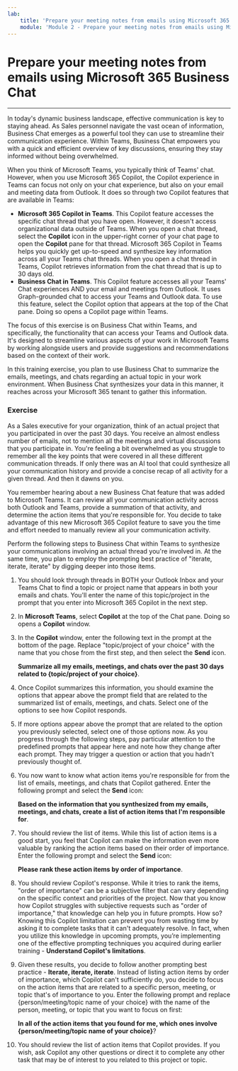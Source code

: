 ```yaml
---
lab:
    title: 'Prepare your meeting notes from emails using Microsoft 365 Business Chat'
    module: 'Module 2 - Prepare your meeting notes from emails using Microsoft 365 Business Chat'
---
```


# Prepare your meeting notes from emails using Microsoft 365 Business Chat
---
In today's dynamic business landscape, effective communication is key to staying ahead. As Sales personnel navigate the vast ocean of information, Business Chat emerges as a powerful tool they can use to streamline their communication experience. Within Teams, Business Chat empowers you with a quick and efficient overview of key discussions, ensuring they stay informed without being overwhelmed.

When you think of Microsoft Teams, you typically think of Teams' chat. However, when you use Microsoft 365 Copilot, the Copilot experience in Teams can focus not only on your chat experience, but also on your email and meeting data from Outlook. It does so through two Copilot features that are available in Teams:

 -  **Microsoft 365 Copilot in Teams**. This Copilot feature accesses the specific chat thread that you have open. However, it doesn't access organizational data outside of Teams. When you open a chat thread, select the **Copilot** icon in the upper-right corner of your chat page to open the **Copilot** pane for that thread. Microsoft 365 Copilot in Teams helps you quickly get up-to-speed and synthesize key information across all your Teams chat threads. When you open a chat thread in Teams, Copilot retrieves information from the chat thread that is up to 30 days old.
 -  **Business Chat in Teams**. This Copilot feature accesses all your Teams' Chat experiences AND your email and meetings from Outlook. It uses Graph-grounded chat to access your Teams and Outlook data. To use this feature, select the Copilot option that appears at the top of the Chat pane. Doing so opens a Copilot page within Teams.

The focus of this exercise is on Business Chat within Teams, and specifically, the functionality that can access your Teams and Outlook data. It's designed to streamline various aspects of your work in Microsoft Teams by working alongside users and provide suggestions and recommendations based on the context of their work.

In this training exercise, you plan to use Business Chat to summarize the emails, meetings, and chats regarding an actual topic in your work environment. When Business Chat synthesizes your data in this manner, it reaches across your Microsoft 365 tenant to gather this information.

### Exercise

As a Sales executive for your organization, think of an actual project that you participated in over the past 30 days. You receive an almost endless number of emails, not to mention all the meetings and virtual discussions that you participate in. You're feeling a bit overwhelmed as you struggle to remember all the key points that were covered in all these different communication threads. If only there was an AI tool that could synthesize all your communication history and provide a concise recap of all activity for a given thread. And then it dawns on you.

You remember hearing about a new Business Chat feature that was added to Microsoft Teams. It can review all your communication activity across both Outlook and Teams, provide a summation of that activity, and determine the action items that you're responsible for. You decide to take advantage of this new Microsoft 365 Copilot feature to save you the time and effort needed to manually review all your communication activity.

Perform the following steps to Business Chat within Teams to synthesize your communications involving an actual thread you're involved in. At the same time, you plan to employ the prompting best practice of "iterate, iterate, iterate" by digging deeper into those items.

1.  You should look through threads in BOTH your Outlook Inbox and your Teams Chat to find a topic or project name that appears in both your emails and chats. You'll enter the name of this topic/project in the prompt that you enter into Microsoft 365 Copilot in the next step.
2.  In **Microsoft Teams**, select **Copilot** at the top of the Chat pane. Doing so opens a **Copilot** window.
3.  In the **Copilot** window, enter the following text in the prompt at the bottom of the page. Replace "topic/project of your choice" with the name that you chose from the first step, and then select the **Send** icon.
    
    **Summarize all my emails, meetings, and chats over the past 30 days related to \{topic/project of your choice\}**.
4.  Once Copilot summarizes this information, you should examine the options that appear above the prompt field that are related to the summarized list of emails, meetings, and chats. Select one of the options to see how Copilot responds.
5.  If more options appear above the prompt that are related to the option you previously selected, select one of those options now. As you progress through the following steps, pay particular attention to the predefined prompts that appear here and note how they change after each prompt. They may trigger a question or action that you hadn't previously thought of.
6.  You now want to know what action items you're responsible for from the list of emails, meetings, and chats that Copilot gathered. Enter the following prompt and select the **Send** icon:
    
    **Based on the information that you synthesized from my emails, meetings, and chats, create a list of action items that I'm responsible for**.
7.  You should review the list of items. While this list of action items is a good start, you feel that Copilot can make the information even more valuable by ranking the action items based on their order of importance. Enter the following prompt and select the **Send** icon:
    
    **Please rank these action items by order of importance**.
8.  You should review Copilot's response. While it tries to rank the items, "order of importance" can be a subjective filter that can vary depending on the specific context and priorities of the project. Now that you know how Copilot struggles with subjective requests such as "order of importance," that knowledge can help you in future prompts. How so? Knowing this Copilot limitation can prevent you from wasting time by asking it to complete tasks that it can't adequately resolve. In fact, when you utilize this knowledge in upcoming prompts, you’re implementing one of the effective prompting techniques you acquired during earlier training - **Understand Copilot's limitations**.
9.  Given these results, you decide to follow another prompting best practice - **Iterate, iterate, iterate**. Instead of listing action items by order of importance, which Copilot can't sufficiently do, you decide to focus on the action items that are related to a specific person, meeting, or topic that's of importance to you. Enter the following prompt and replace \{person/meeting/topic name of your choice\} with the name of the person, meeting, or topic that you want to focus on first:
    
    **In all of the action items that you found for me, which ones involve \{person/meeting/topic name of your choice\}**?
10. You should review the list of action items that Copilot provides. If you wish, ask Copilot any other questions or direct it to complete any other task that may be of interest to you related to this project or topic.

